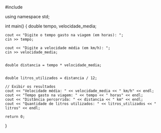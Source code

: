 #include <iostream>

using namespace std;

int main() {
    double tempo, velocidade_media;
    
  
    cout << "Digite o tempo gasto na viagem (em horas): ";
    cin >> tempo;
    
    cout << "Digite a velocidade média (em km/h): ";
    cin >> velocidade_media;
    

    double distancia = tempo * velocidade_media;
    

    double litros_utilizados = distancia / 12;
    
    // Exibir os resultados
    cout << "Velocidade média: " << velocidade_media << " km/h" << endl;
    cout << "Tempo gasto na viagem: " << tempo << " horas" << endl;
    cout << "Distância percorrida: " << distancia << " km" << endl;
    cout << "Quantidade de litros utilizados: " << litros_utilizados << " litros" << endl;
    
    return 0;
}
